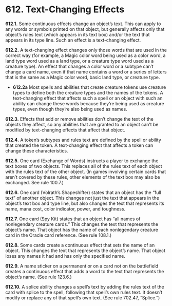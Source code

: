 # **612.** Text-Changing Effects

**612.1.** Some continuous effects change an object’s text. This can apply to any words or symbols printed on that object, but generally affects only that object’s rules text (which appears in its text box) and/or the text that appears in its type line. Such an effect is a text-changing effect.

**612.2.** A text-changing effect changes only those words that are used in the correct way (for example, a Magic color word being used as a color word, a land type word used as a land type, or a creature type word used as a creature type). An effect that changes a color word or a subtype can’t change a card name, even if that name contains a word or a series of letters that is the same as a Magic color word, basic land type, or creature type.
+ **612.2a** Most spells and abilities that create creature tokens use creature types to define both the creature types and the names of the tokens. A text-changing effect that affects such a spell or an object with such an ability can change these words because they’re being used as creature types, even though they’re also being used as names.

**612.3.** Effects that add or remove abilities don’t change the text of the objects they affect, so any abilities that are granted to an object can’t be modified by text-changing effects that affect that object.

**612.4.** A token’s subtypes and rules text are defined by the spell or ability that created the token. A text-changing effect that affects a token can change these characteristics.

**612.5.** One card (Exchange of Words) instructs a player to exchange the text boxes of two objects. This replaces all of the rules text of each object with the rules text of the other object. (In games involving certain cards that aren’t covered by these rules, other elements of the text box may also be exchanged. See rule 100.7.)

**612.6.** One card (Volrath’s Shapeshifter) states that an object has the “full text” of another object. This changes not just the text that appears in the object’s text box and type line, but also changes the text that represents its name, mana cost, color indicator, power, and toughness.

**612.7.** One card (Spy Kit) states that an object has “all names of nonlegendary creature cards.” This changes the text that represents the object’s name. That object has the name of each nonlegendary creature card in the Oracle card reference. (See rule 108.1.)

**612.8.** Some cards create a continuous effect that sets the name of an object. This changes the text that represents the object’s name. That object loses any names it had and has only the specified name.

**612.9.** A name sticker on a permanent or on a card not on the battlefield creates a continuous effect that adds a word to the text that represents the object’s name. (See rule 123.6.)

**612.10.** A splice ability changes a spell’s text by adding the rules text of the card with splice to the spell, following that spell’s own rules text. It doesn’t modify or replace any of that spell’s own text. (See rule 702.47, “Splice.”)
